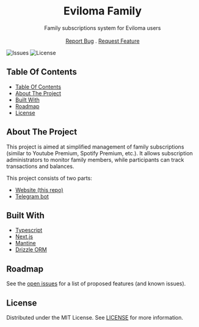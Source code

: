 <br/>
<p align="center">
  <h1 align="center">Eviloma Family</h1>

  <p align="center">
    Family subscriptions system for Eviloma users
    <br/>
    <br/>
    <a href="https://github.com/Eviloma/eviloma-family/issues">Report Bug</a>
    .
    <a href="https://github.com/Eviloma/eviloma-family/issues">Request Feature</a>
  </p>
</p>

![Issues](https://img.shields.io/github/issues/Eviloma/eviloma-family) ![License](https://img.shields.io/github/license/Eviloma/eviloma-family)

## Table Of Contents

- [Table Of Contents](#table-of-contents)
- [About The Project](#about-the-project)
- [Built With](#built-with)
- [Roadmap](#roadmap)
- [License](#license)

## About The Project

This project is aimed at simplified management of family subscriptions (similar to Youtube Premium, Spotify Premium, etc.). It allows subscription administrators to monitor family members, while participants can track transactions and balances.

This project consists of two parts:

- [Website (this repo)](https://github.com/Eviloma/eviloma-family)
- [Telegram bot](https://github.com/Eviloma/eviloma-family-bot)

## Built With

- [Typescript](https://www.typescriptlang.org/)
- [Next.js](https://nextjs.org/)
- [Mantine](https://mantine.dev/)
- [Drizzle ORM](https://orm.drizzle.team/)

## Roadmap

See the [open issues](https://github.com/Eviloma/eviloma-family/issues) for a list of proposed features (and known issues).

## License

Distributed under the MIT License. See [LICENSE](https://github.com/Eviloma/eviloma-family/blob/main/LICENSE.md) for more information.
